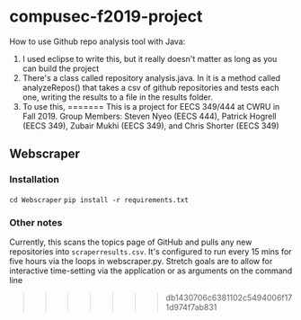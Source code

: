 # compusec-f2019-project

How to use Github repo analysis tool with Java:
1. I used eclipse to write this, but it really doesn't matter as long as you can build the project
2. There's a class called repository analysis.java. In it is a method called analyzeRepos() that takes a csv
of github repositories and tests each one, writing the results to a file in the results folder.
3. To use this,
=======
This is a project for EECS 349/444 at CWRU in Fall 2019.
Group Members: Steven Nyeo (EECS 444), Patrick Hogrell (EECS 349), Zubair Mukhi (EECS 349), and Chris Shorter (EECS 349)

## Webscraper
### Installation
`cd Webscraper`
`pip install -r requirements.txt`
### Other notes
Currently, this scans the topics page of GitHub and pulls any new repositories into `scraperresults.csv`. It's configured to run every 15 mins for five hours via the loops in webscraper.py. Stretch goals are to allow for interactive time-setting via the application or as arguments on the command line
>>>>>>> db1430706c6381102c5494006f171d974f7ab831
